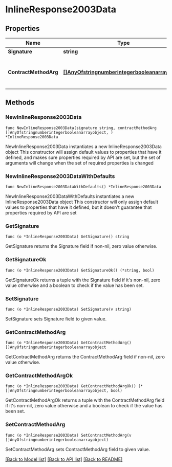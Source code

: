# InlineResponse2003Data

## Properties

Name | Type | Description | Notes
------------ | ------------- | ------------- | -------------
**Signature** | **string** |  | 
**ContractMethodArg** | [**[]AnyOfstringnumberintegerbooleanarrayobject**](AnyOfstringnumberintegerbooleanarrayobject.md) | 対応したコントラクトのメソッドに渡す | 

## Methods

### NewInlineResponse2003Data

`func NewInlineResponse2003Data(signature string, contractMethodArg []AnyOfstringnumberintegerbooleanarrayobject, ) *InlineResponse2003Data`

NewInlineResponse2003Data instantiates a new InlineResponse2003Data object
This constructor will assign default values to properties that have it defined,
and makes sure properties required by API are set, but the set of arguments
will change when the set of required properties is changed

### NewInlineResponse2003DataWithDefaults

`func NewInlineResponse2003DataWithDefaults() *InlineResponse2003Data`

NewInlineResponse2003DataWithDefaults instantiates a new InlineResponse2003Data object
This constructor will only assign default values to properties that have it defined,
but it doesn't guarantee that properties required by API are set

### GetSignature

`func (o *InlineResponse2003Data) GetSignature() string`

GetSignature returns the Signature field if non-nil, zero value otherwise.

### GetSignatureOk

`func (o *InlineResponse2003Data) GetSignatureOk() (*string, bool)`

GetSignatureOk returns a tuple with the Signature field if it's non-nil, zero value otherwise
and a boolean to check if the value has been set.

### SetSignature

`func (o *InlineResponse2003Data) SetSignature(v string)`

SetSignature sets Signature field to given value.


### GetContractMethodArg

`func (o *InlineResponse2003Data) GetContractMethodArg() []AnyOfstringnumberintegerbooleanarrayobject`

GetContractMethodArg returns the ContractMethodArg field if non-nil, zero value otherwise.

### GetContractMethodArgOk

`func (o *InlineResponse2003Data) GetContractMethodArgOk() (*[]AnyOfstringnumberintegerbooleanarrayobject, bool)`

GetContractMethodArgOk returns a tuple with the ContractMethodArg field if it's non-nil, zero value otherwise
and a boolean to check if the value has been set.

### SetContractMethodArg

`func (o *InlineResponse2003Data) SetContractMethodArg(v []AnyOfstringnumberintegerbooleanarrayobject)`

SetContractMethodArg sets ContractMethodArg field to given value.



[[Back to Model list]](../README.md#documentation-for-models) [[Back to API list]](../README.md#documentation-for-api-endpoints) [[Back to README]](../README.md)


